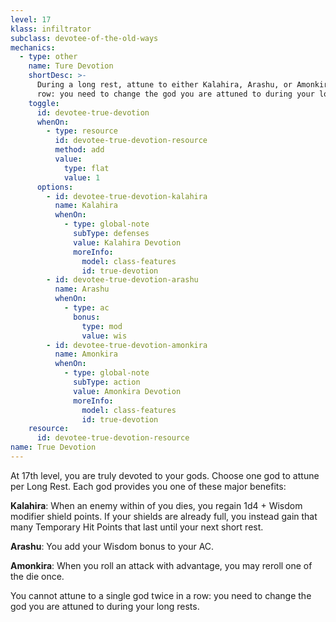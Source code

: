 ```yaml
---
level: 17
klass: infiltrator
subclass: devotee-of-the-old-ways
mechanics:
  - type: other
    name: Ture Devotion
    shortDesc: >-
      During a long rest, attune to either Kalahira, Arashu, or Amonkira. You cannot attune to a single god twice in a
      row: you need to change the god you are attuned to during your long rests.
    toggle:
      id: devotee-true-devotion
      whenOn:
        - type: resource
          id: devotee-true-devotion-resource
          method: add
          value:
            type: flat
            value: 1
      options:
        - id: devotee-true-devotion-kalahira
          name: Kalahira
          whenOn:
            - type: global-note
              subType: defenses
              value: Kalahira Devotion
              moreInfo:
                model: class-features
                id: true-devotion
        - id: devotee-true-devotion-arashu
          name: Arashu
          whenOn:
            - type: ac
              bonus:
                type: mod
                value: wis
        - id: devotee-true-devotion-amonkira
          name: Amonkira
          whenOn:
            - type: global-note
              subType: action
              value: Amonkira Devotion
              moreInfo:
                model: class-features
                id: true-devotion
    resource:
      id: devotee-true-devotion-resource
name: True Devotion
---
```

At 17th level, you are truly devoted to your gods. Choose one god to attune per Long Rest. Each god provides you
one of these major benefits:

__Kalahira__: When an enemy within <me-distance length="50" /> of you dies, you regain 1d4 + Wisdom modifier shield points.
If your shields are already full, you instead gain that many Temporary Hit Points that last until your next short rest.

__Arashu__: You add your Wisdom bonus to your AC.

__Amonkira__: When you roll an attack with advantage, you may reroll one of the die once.

You cannot attune to a single god twice in a row: you need to change the god you are attuned to during your long rests.

